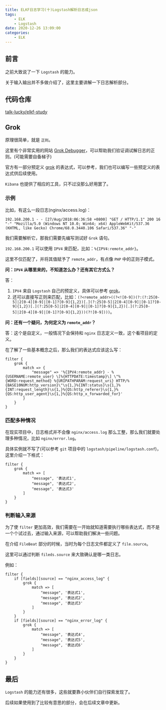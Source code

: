 ```yaml
---
title: ELKF日志学习(十)Logstash解析日志成json
tags:
    - ELK
    - Logstash
date: 2020-12-26 13:09:00
categories:
    - ELK
---
```


## 前言

之前大致说了一下 `Logstash` 的能力。

关于输入输出并不多做介绍了，这里主要讲解一下日志解析部分。

## 代码仓库

[talk-lucky/elkf-study](https://gitee.com/talk-lucky/elkf-study)

## Grok

原理很简单，就是 `正则`。

这里有个非常实用的网站 [Grok Debugger](https://grokdebug.herokuapp.com)，可以帮助我们验证调试解日志的正则。(可能需要自备梯子)

官方有一部分预定义 [grok](https://github.com/elastic/logstash/tree/v1.4.2/patterns) 的表达式，可以参考，我们也可以编写一些预定义的表达式供后续使用。

`Kibana` 也提供了相应的工具，只不过没那么好用罢了。

### 示例

比如，有这么一段日志(nginx/access.log)：

```
192.168.200.1 - - [27/Aug/2018:06:36:58 +0800] "GET / HTTP/1.1" 200 16 "-" "Mozilla/5.0 (Windows NT 10.0; Win64; x64) AppleWebKit/537.36 (KHTML, like Gecko) Chrome/68.0.3440.106 Safari/537.36" "-"
```

我们需要解析它，那我们需要先编写测试好 `Grok` 语句。

`192.168.200.1` 可以使用 `IPV4` 来匹配，比如：`%{IPV4:remote_addr}`。

这里不仅匹配了，并将其值赋予了 `remote_addr`，有点像 `PHP` 中的正则子模式。

**问：`IPV4` 从哪里来的，不知道怎么办？还有其它方式么？**

答：

1. `IPV4` 来自 `Logstash` 自己的预定义，具体可以参考 [grok](https://github.com/elastic/logstash/tree/v1.4.2/patterns)。
2. 还可以直接写正则来匹配，比如：`(?<remote_addr>((?<![0-9])(?:(?:25[0-5]|2[0-4][0-9]|[0-1]?[0-9]{1,2})[.](?:25[0-5]|2[0-4][0-9]|[0-1]?[0-9]{1,2})[.](?:25[0-5]|2[0-4][0-9]|[0-1]?[0-9]{1,2})[.](?:25[0-5]|2[0-4][0-9]|[0-1]?[0-9]{1,2}))(?![0-9])))`。

**问：还有一个疑问，为何定义为 `remote_addr`？**

答：这个是自定义，一般情况下会保持和 `nginx` 日志定义一致，这个看项目的定义。

在了解了一些基本概念之后，那么我们的表达式应该这么写：

```
filter {
    grok {
        match => {
            "message" => '%{IPV4:remote_addr} - %{USERNAME:remote_user} \[%{HTTPDATE:timestamp}\] \"%{WORD:request_method} %{URIPATHPARAM:request_uri} HTTP/%{BASE10NUM:http_version}\"\s{1,}%{INT:status}\s{1,}%{INT:request_length}\s{1,}%{QS:http_referer}\s{1,}%{QS:http_user_agent}\s{1,}%{QS:http_x_forwarded_for}'
        }
    }
}
```

### 匹配多种情况

在现实项目中，日志格式并不会像 `nginx/access.log` 那么工整，那么我们就要处理多种情况，比如 `nginx/error.log`。

具体实例就不写了(可以参考 `git` 项目中的 `logstash/pipeline/logstash.conf`)，这里介绍一下格式：

```
filter {
    grok {
        match => [
            "message", '表达式1',
            "message", '表达式2',
            "message", '表达式3'
        ]
    }
}
```

### 判断输入来源

为了使 `filter` 更加高效，我们需要在一开始就知道需要执行哪些表达式，而不是一个个试过去，通过输入来源，可以帮助我们解决一些问题。

在介绍 `FileBeat` 部分的时候，当时为每个日志文件都定义了 `file.source`。

这里可以通过判断 `fileds.source` 来大致确认是哪一类日志。

例如：

```
filter {
    if [fields][source] == "nginx_access_log" {
        grok {
            match => [
                "message", '表达式1',
                "message", '表达式2',
                "message", '表达式3'
            ]
        }
    }
    if [fields][source] == "nginx_error_log" {
        grok {
            match => [
                "message", '表达式4',
                "message", '表达式5',
                "message", '表达式6'
            ]
        }
    }
}
```

## 最后

`Logstash` 的能力还有很多，这些就要靠小伙伴们自行探索发现了。

后续如果使用到了比较有意思的部分，会在后续文章中更新。